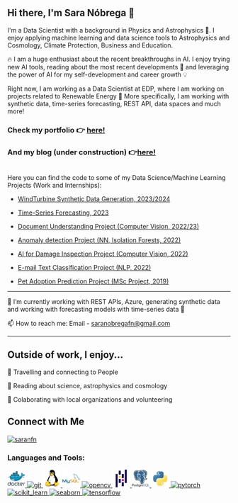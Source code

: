## Hi there, I'm Sara Nóbrega 👋

I'm a Data Scientist with a background in Physics and Astrophysics :rocket:. I enjoy applying machine learning and data science tools to Astrophysics and Cosmology, Climate Protection, Business and Education.  

:fire: I am a huge enthusiast about the recent breakthroughs in AI. I enjoy trying new AI tools, reading about the most recent developments :eyes: and leveraging the power of AI for my self-development and career growth :bulb: 


Right now, I am working as a Data Scientist at EDP, where I am working on projects related to Renewable Energy 🌱
More specifically, I am working with synthetic data, time-series forecasting, REST API, data spaces and much more!


### Check my portfolio 👉 [here!](https://datascience-showcase-kox1872.gamma.site/)  
### And my blog (under construction) 👉[here!](https://saranobrega.github.io/) 

<br>
Here you can find the code to some of my Data Science/Machine Learning Projects (Work and Internships):

- [WindTurbine Synthetic Data Generation, 2023/2024 ](https://github.com/saranobrega/PAR_model_synthetic_data) 
  
- [Time-Series Forecasting, 2023 ](https://github.com/saranobrega/Forecasting_time_series)

- [Document Understanding Project (Computer Vision, 2022/23)](https://github.com/saranobrega/Document-Processing-Project-)
  
- [Anomaly detection Project (NN, Isolation Forests, 2022)](https://github.com/saranobrega/Anomaly-detection-Project)

- [AI for Damage Inspection Project (Computer Vision, 2022)](https://github.com/saranobrega/AI-for-Damage-Inspection-Project-)

- [E-mail Text Classification Project (NLP, 2022)](https://github.com/saranobrega/E-mail-Text-Classification-Project-)

-  [Pet Adoption Prediction Project (MSc Project, 2019)](https://github.com/saranobrega/Pet-Adoption-Prediction-Project-)


- - - 

🔭 I’m currently working with REST APIs, Azure, generating synthetic data and working with forecasting models with time-series data 🔮

📫 How to reach me: Email - saranobregafn@gmail.com


- - - 

## Outside of work, I enjoy...

:rocket: Travelling and connecting to People

🔭 Reading about science, astrophysics and cosmology

 💬 Colaborating with local organizations and volunteering
 


## Connect with Me


<p align="left">
<a href="https://linkedin.com/in/saranfn" target="blank"><img align="center" src="https://raw.githubusercontent.com/rahuldkjain/github-profile-readme-generator/master/src/images/icons/Social/linked-in-alt.svg" alt="saranfn" height="30" width="40" /></a>
</p>

<h3 align="left">Languages and Tools:</h3>
<p align="left"> <a href="https://www.docker.com/" target="_blank" rel="noreferrer"> <img src="https://raw.githubusercontent.com/devicons/devicon/master/icons/docker/docker-original-wordmark.svg" alt="docker" width="40" height="40"/> </a> <a href="https://git-scm.com/" target="_blank" rel="noreferrer"> <img src="https://www.vectorlogo.zone/logos/git-scm/git-scm-icon.svg" alt="git" width="40" height="40"/> </a> <a href="https://www.linux.org/" target="_blank" rel="noreferrer"> <img src="https://raw.githubusercontent.com/devicons/devicon/master/icons/linux/linux-original.svg" alt="linux" width="40" height="40"/> </a> <a href="https://www.mysql.com/" target="_blank" rel="noreferrer"> <img src="https://raw.githubusercontent.com/devicons/devicon/master/icons/mysql/mysql-original-wordmark.svg" alt="mysql" width="40" height="40"/> </a> <a href="https://opencv.org/" target="_blank" rel="noreferrer"> <img src="https://www.vectorlogo.zone/logos/opencv/opencv-icon.svg" alt="opencv" width="40" height="40"/> </a> <a href="https://pandas.pydata.org/" target="_blank" rel="noreferrer"> <img src="https://raw.githubusercontent.com/devicons/devicon/2ae2a900d2f041da66e950e4d48052658d850630/icons/pandas/pandas-original.svg" alt="pandas" width="40" height="40"/> </a> <a href="https://www.postgresql.org" target="_blank" rel="noreferrer"> <img src="https://raw.githubusercontent.com/devicons/devicon/master/icons/postgresql/postgresql-original-wordmark.svg" alt="postgresql" width="40" height="40"/> </a> <a href="https://www.python.org" target="_blank" rel="noreferrer"> <img src="https://raw.githubusercontent.com/devicons/devicon/master/icons/python/python-original.svg" alt="python" width="40" height="40"/> </a> <a href="https://pytorch.org/" target="_blank" rel="noreferrer"> <img src="https://www.vectorlogo.zone/logos/pytorch/pytorch-icon.svg" alt="pytorch" width="40" height="40"/> </a> <a href="https://scikit-learn.org/" target="_blank" rel="noreferrer"> <img src="https://upload.wikimedia.org/wikipedia/commons/0/05/Scikit_learn_logo_small.svg" alt="scikit_learn" width="40" height="40"/> </a> <a href="https://seaborn.pydata.org/" target="_blank" rel="noreferrer"> <img src="https://seaborn.pydata.org/_images/logo-mark-lightbg.svg" alt="seaborn" width="40" height="40"/> </a> <a href="https://www.tensorflow.org" target="_blank" rel="noreferrer"> <img src="https://www.vectorlogo.zone/logos/tensorflow/tensorflow-icon.svg" alt="tensorflow" width="40" height="40"/> </a> </p>
